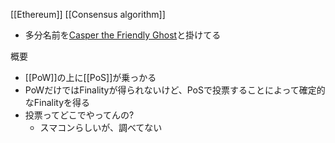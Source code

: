 [[Ethereum]]
[[Consensus algorithm]]

- 多分名前を[Casper the Friendly Ghost](https://en.wikipedia.org/wiki/Casper_the_Friendly_Ghost)と掛けてる

概要
- [[PoW]]の上に[[PoS]]が乗っかる
- PoWだけではFinalityが得られないけど、PoSで投票することによって確定的なFinalityを得る
- 投票ってどこでやってんの?
	- スマコンらしいが、調べてない
